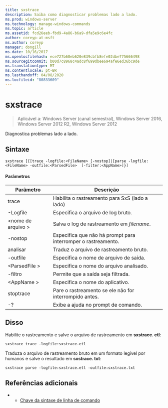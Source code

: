 ```yaml
---
title: sxstrace
description: Saiba como diagnosticar problemas lado a lado.
ms.prod: windows-server
ms.technology: manage-windows-commands
ms.topic: article
ms.assetid: fcd26eeb-fbd9-4a86-b6a9-dfa5e9c6e4fc
author: coreyp-at-msft
ms.author: coreyp
manager: dongill
ms.date: 10/16/2017
ms.openlocfilehash: ece727b68eb620e839cbfb8efe02dbe775666498
ms.sourcegitcommit: b00d7c8968c4adc8f699dbee694afe6ed36bc9de
ms.translationtype: MT
ms.contentlocale: pt-BR
ms.lasthandoff: 04/08/2020
ms.locfileid: "80833609"
---
```

# <a name="sxstrace"></a>sxstrace

>Aplicável a: Windows Server (canal semestral), Windows Server 2016, Windows Server 2012 R2, Windows Server 2012

Diagnostica problemas lado a lado.    

## <a name="syntax"></a>Sintaxe  
```  
sxstrace [{[trace -logfile:<FileName> [-nostop]|[parse -logfile:<FileName> -outfile:<ParsedFile>  [-filter:<AppName>]}]  
```  

#### <a name="parameters"></a>Parâmetros  
|Parâmetro|Descrição|  
|-------|--------|  
|trace|Habilita o rastreamento para SxS (lado a lado)|  
|-Logfile|Especifica o arquivo de log bruto.|  
|\<nome de arquivo >|Salva o log de rastreamento em *filename*.|  
|-nostop|Especifica que não há prompt para interromper o rastreamento.|  
|analisar|Traduz o arquivo de rastreamento bruto.|  
|-outfile|Especifica o nome de arquivo de saída.|  
|\<ParsedFile >|Especifica o nome do arquivo analisado.|  
|-filtro|Permite que a saída seja filtrada.|  
|\<AppName >|Especifica o nome do aplicativo.|  
|stoptrace|Pare o rastreamento se ele não for interrompido antes.|  
|-?|Exibe a ajuda no prompt de comando.|  

## <a name="examples"></a><a name="BKMK_Examples"></a>Disso  
Habilite o rastreamento e salve o arquivo de rastreamento em **sxstrace. etl**:  
```  
sxstrace trace -logfile:sxstrace.etl  
```  
Traduza o arquivo de rastreamento bruto em um formato legível por humanos e salve o resultado em **sxstrace. txt**:  
```  
sxstrace parse -logfile:sxstrace.etl -outfile:sxstrace.txt  
```  

## <a name="additional-references"></a>Referências adicionais  
-   - [Chave da sintaxe de linha de comando](command-line-syntax-key.md)  
  
